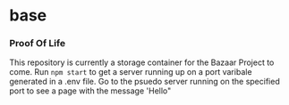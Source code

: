 # base

### Proof Of Life
This repository is currently a storage container for the Bazaar Project to come. 
Run `npm start` to get a server running up on a port varibale generated in a .env file. 
Go to the psuedo server running on the specified port to see a page with the message 'Hello"
